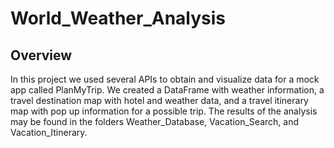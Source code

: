 # World_Weather_Analysis

## Overview
In this project we used several APIs to obtain and visualize data for a mock app called PlanMyTrip. We created a DataFrame with weather information, a travel destination map with hotel and weather data, and a travel itinerary map with pop up information for a possible trip. The results of the analysis may be found in the folders Weather_Database, Vacation_Search, and Vacation_Itinerary.